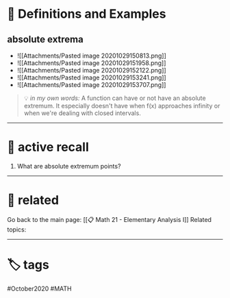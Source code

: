 # 🌱 Definitions and Examples

## absolute extrema

- ![[Attachments/Pasted image 20201029150813.png]]
- ![[Attachments/Pasted image 20201029151958.png]]
- ![[Attachments/Pasted image 20201029152122.png]]
- ![[Attachments/Pasted image 20201029153241.png]]
- ![[Attachments/Pasted image 20201029153707.png]]

> 💡 *in my own words:* 
A function can have or not have an absolute extremum. It especially doesn't have when f(x) approaches infinity or when we're dealing with closed intervals.

---

# 🧠 active recall
1. What are absolute extremum points?

---

# 🔗 related
Go back to the main page: [[📋 Math 21 - Elementary Analysis I]]
Related topics:

---

# 🏷 tags
#October2020 #MATH
 